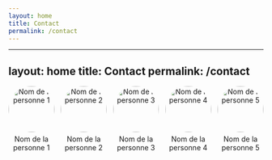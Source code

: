 ```yaml
---
layout: home
title: Contact
permalink: /contact
---
```


---
layout: home
title: Contact
permalink: /contact
---

<div class="gallery">
    <div class="image">
        <img src="chemin_vers_image_1.jpg" alt="Nom de la personne 1">
        <p>Nom de la personne 1</p>
    </div>
    <div class="image">
        <img src="chemin_vers_image_2.jpg" alt="Nom de la personne 2">
        <p>Nom de la personne 2</p>
    </div>
    <div class="image">
        <img src="chemin_vers_image_3.jpg" alt="Nom de la personne 3">
        <p>Nom de la personne 3</p>
    </div>
    <div class="image">
        <img src="chemin_vers_image_4.jpg" alt="Nom de la personne 4">
        <p>Nom de la personne 4</p>
    </div>
    <div class="image">
        <img src="chemin_vers_image_5.jpg" alt="Nom de la personne 5">
        <p>Nom de la personne 5</p>
    </div>
</div>

<style>
.gallery {
    display: flex;
    flex-wrap: wrap;
    justify-content: space-between;
}

.image {
    width: 18%;
    margin-bottom: 20px;
    text-align: center;
}

.image img {
    width: 100%;
    height: auto;
    border-radius: 50%;
}

.image p {
    margin-top: 5px;
    font-size: 14px;
}
</style>

